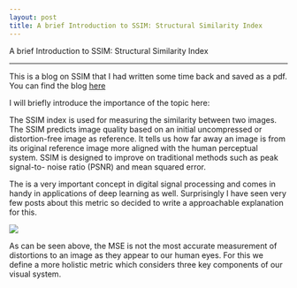 ```yaml
---
layout: post
title: A brief Introduction to SSIM: Structural Similarity Index
---
```

A brief Introduction to SSIM: Structural Similarity Index

---
This is a blog on SSIM that I had written some time back and saved as a pdf. You can find the blog [here](https://drive.google.com/file/d/1rM3fMJ45F-bVYSz7dL8y1_mBDChIrs8g/view?usp=sharing)

I will briefly introduce the importance of the topic here: 

The SSIM index is used for measuring the similarity between two images. The SSIM
predicts image quality based on an initial uncompressed or distortion-free image as reference. It
tells us how far away an image is from its original reference image more aligned with the human perceptual system. SSIM is designed to improve on traditional methods such as peak signal-to-
noise ratio (PSNR) and mean squared error. 

The is a very important concept in digital signal processing and comes in handy in applications of deep learning as well. Surprisingly I have seen very few posts about this metric so decided to write a approachable explanation for this.

<img src="http://ysitcom.com/Handlers/HTFile.ashx?MEDIAID=25165" >


As can be seen above, the MSE is not the most accurate measurement of distortions to an image
as they appear to our human eyes. For this we define a more holistic metric which considers three
key components of our visual system.

